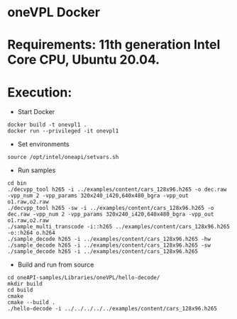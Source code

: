 # oneVPL Docker

# Requirements: 11th generation Intel Core CPU, Ubuntu 20.04.

# Execution:
* Start Docker
```
docker build -t onevpl1 .
docker run --privileged -it onevpl1
```
* Set environments
```
source /opt/intel/oneapi/setvars.sh
```
* Run samples
```
cd bin
./decvpp_tool h265 -i ../examples/content/cars_128x96.h265 -o dec.raw -vpp_num 2 -vpp_params 320x240_i420,640x480_bgra -vpp_out o1.raw,o2.raw
./decvpp_tool h265 -sw -i ../examples/content/cars_128x96.h265 -o dec.raw -vpp_num 2 -vpp_params 320x240_i420,640x480_bgra -vpp_out o1.raw,o2.raw
./sample_multi_transcode -i::h265 ../examples/content/cars_128x96.h265 -o::h264 o.h264
./sample_decode h265 -i ../examples/content/cars_128x96.h265 -hw
./sample_decode h265 -i ../examples/content/cars_128x96.h265 -sw
./sample_decode h265 -i ../examples/content/cars_128x96.h265
```
* Build and run from source
```
cd oneAPI-samples/Libraries/oneVPL/hello-decode/
mkdir build
cd build
cmake
cmake --build .
./hello-decode -i ../../../../../examples/content/cars_128x96.h265
```
